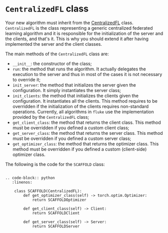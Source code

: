 # ``CentralizedFL`` class

Your new algorithm must inherit from the [CentralizedFL](../fluke.algorithms.md) class.
`CentralizedFL` is the class representing a generic centralized federated learning algorithm and it is responsible
for the initialization of the server and the clients, and that's it. 
This is why you should extend it after having implemented the server and the client classes.

The main methods of the `CentralizedFL` class are:

- `__init__`: the constructor of the class;
- `run`: the method that runs the algorithm. It actually delegates the execution to the server and thus
  in most of the cases it is not necessary to override it;
- `init_server`: the method that initializes the server given the configuration. It simply instantiates the server class;
- `init_clients`: the method that initializes the clients given the configuration. It instantiates all the clients. This method requires to be overridden if 
  the initialization of the clients requires non-standard operations. Currently, all algorithms in `fluke` use the implementation provided by the `CentralizedFL` class;
- `get_client_class`: the method that returns the client class. This method must be overridden if you defined a custom client class;
- `get_server_class`: the method that returns the server class. This method must be overridden if you defined a custom server class;
- `get_optimizer_class`: the method that returns the optimizer class. This method must be overridden if you defined a custom (client-side) optimizer class.

The following is the code for the `SCAFFOLD` class:

```{eval-rst}

.. code-block:: python
   :linenos:

    class SCAFFOLD(CentralizedFL):
        def get_optimizer_class(self) -> torch.optim.Optimizer:
            return SCAFFOLDOptimizer

        def get_client_class(self) -> Client:
            return SCAFFOLDClient

        def get_server_class(self) -> Server:
            return SCAFFOLDServer

```